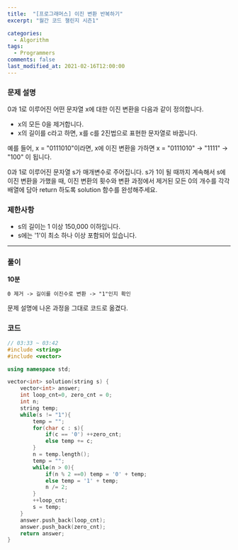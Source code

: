 ```yaml
---
title:  "[프로그래머스] 이진 변환 반복하기"
excerpt: "월간 코드 챌린지 시즌1"

categories:
  - Algorithm
tags:
  - Programmers
comments: false
last_modified_at: 2021-02-16T12:00:00
---
```

### 문제 설명
0과 1로 이루어진 어떤 문자열 x에 대한 이진 변환을 다음과 같이 정의합니다.

- x의 모든 0을 제거합니다.
- x의 길이를 c라고 하면, x를 c를 2진법으로 표현한 문자열로 바꿉니다.  

예를 들어, x = "0111010"이라면, x에 이진 변환을 가하면 x = "0111010" -> "1111" -> "100" 이 됩니다.

0과 1로 이루어진 문자열 s가 매개변수로 주어집니다. s가 1이 될 때까지 계속해서 s에 이진 변환을 가했을 때, 이진 변환의 횟수와 변환 과정에서 제거된 모든 0의 개수를 각각 배열에 담아 return 하도록 solution 함수를 완성해주세요.

### 제한사항
- s의 길이는 1 이상 150,000 이하입니다.
- s에는 '1'이 최소 하나 이상 포함되어 있습니다.

---
### 풀이
**10분**  
```
0 제거 -> 길이를 이진수로 변환 -> "1"인지 확인
```
문제 설명에 나온 과정을 그대로 코드로 옮겼다.

### 코드
```c++
// 03:33 ~ 03:42
#include <string>
#include <vector>

using namespace std;

vector<int> solution(string s) {
    vector<int> answer;
    int loop_cnt=0, zero_cnt = 0;
    int n;
    string temp;
    while(s != "1"){
        temp = "";
        for(char c : s){
            if(c == '0') ++zero_cnt;
            else temp += c;
        }
        n = temp.length();
        temp = "";
        while(n > 0){
            if(n % 2 ==0) temp = '0' + temp;
            else temp = '1' + temp;
            n /= 2;
        }
        ++loop_cnt;
        s = temp;
    }
    answer.push_back(loop_cnt);
    answer.push_back(zero_cnt);
    return answer;
}
```
